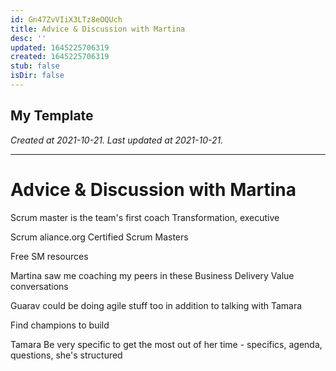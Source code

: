 ```yaml
---
id: Gn47ZvVIiX3LTz8eOQUch
title: Advice & Discussion with Martina
desc: ''
updated: 1645225706319
created: 1645225706319
stub: false
isDir: false
---
```

My Template
---

_Created at 2021-10-21._
_Last updated at 2021-10-21._




---

# Advice & Discussion with Martina


Scrum master is the team's first coach
Transformation, executive

Scrum aliance.org
Certified Scrum Masters

Free SM resources

Martina saw me coaching my peers in these Business Delivery Value conversations

Guarav could be doing agile stuff too
in addition to talking with Tamara

Find champions to build

Tamara
Be very specific to get the most out of her time
\- specifics, agenda, questions, she's structured

